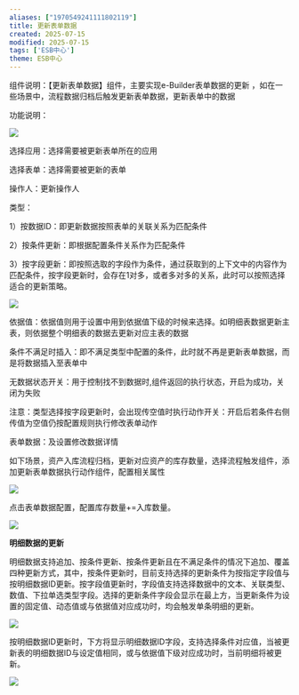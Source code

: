 ```yaml
---
aliases: ["1970549241111802119"]
title: 更新表单数据
created: 2025-07-15
modified: 2025-07-15
tags: ['ESB中心']
theme: ESB中心
---
```


组件说明：【更新表单数据】组件，主要实现e-Builder表单数据的更新 ，如在一些场景中，流程数据归档后触发更新表单数据，更新表单中的数据

功能说明：

![](343af1cffd1662d10c5060a02bd9bc83.jpg)

选择应用：选择需要被更新表单所在的应用

选择表单：选择需要被更新的表单

操作人：更新操作人

类型：

1）按数据ID：即更新数据按照表单的关联关系为匹配条件

2）按条件更新：即根据配置条件关系作为匹配条件

3）按字段更新：即按照选取的字段作为条件，通过获取到的上下文中的内容作为匹配条件，按字段更新时，会存在1对多，或者多对多的关系，此时可以按照选择适合的更新策略。

![](decc6329fe2570d06aafbf19ceec4d8c.jpg)

依据值：依据值则用于设置中用到依据值下级的时候来选择。如明细表数据更新主表，则依据整个明细表的数据去更新对应主表的数据

条件不满足时插入：即不满足类型中配置的条件，此时就不再是更新表单数据，而是将数据插入至表单中

无数据状态开关：用于控制找不到数据时,组件返回的执行状态，开启为成功，关闭为失败

注意：类型选择按字段更新时，会出现传空值时执行动作开关：开启后若条件右侧传值为空值仍按配置规则执行修改表单动作

表单数据：及设置修改数据详情

如下场景，资产入库流程归档，更新对应资产的库存数量，选择流程触发组件，添加更新表单数据执行动作组件，配置相关属性

![](db063b06f9cab5842b081ee2c85dacdc.jpg)

点击表单数据配置，配置库存数量+=入库数量。

![](6fe34d6fc7824075df0089fc1efeff64.jpg)

**明细数据的更新**

明细数据支持追加、按条件更新、按条件更新且在不满足条件的情况下追加、覆盖四种更新方式，其中，按条件更新时，目前支持选择的更新条件为按指定字段值与按明细数据ID更新。按字段值更新时，字段值支持选择数据中的文本、关联类型、数值、下拉单选类型字段。选择的更新条件字段会显示在最上方，当更新条件为设置的固定值、动态值或与依据值对应成功时，均会触发单条明细的更新。

![](8dc24319db20ad52ade7d46ce5c92810.jpg)

按明细数据ID更新时，下方将显示明细数据ID字段，支持选择条件对应值，当被更新表的明细数据ID与设定值相同，或与依据值下级对应成功时，当前明细将被更新。

![](13b858234738979e6bfa937159589504.jpg)